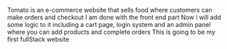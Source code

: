 Tomato is an e-commerce website that sells food where customers can make orders and checkout
I am done with the front end part 
Now i will add some logic to it including a cart page, login system and an admin panel where you can 
add products and complete orders
This is going to be my first fullStack website
